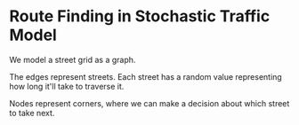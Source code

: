 # Route Finding in Stochastic Traffic Model

We model a street grid as a graph. 

The edges represent streets. Each street has a random value representing how long it'll take to traverse it. 

Nodes represent corners, where we can make a decision about which street to take next.


